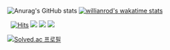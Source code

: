 ![Anurag's GitHub stats](https://github-readme-stats.vercel.app/api?username=minoolian&show_icons=true&theme=radical&hide=&count_private=true)
[![willianrod's wakatime stats](https://github-readme-stats.vercel.app/api/wakatime?username=@minoolian&theme=cobalt)](https://github.com/anuraghazra/github-readme-stats)
<!-- ![header](https://capsule-render.vercel.app/api?type=rect&color=auto&height=300&section=header&text=Minoolian%20Github&fontSize=90) -->
<!-- 로고꾸미기 -->
&nbsp;
[![Hits](https://hits.seeyoufarm.com/api/count/incr/badge.svg?url=https%3A%2F%2Fgithub.com%2FMinoolian&count_bg=%2381B1FB&title_bg=%23555555&icon=github.svg&icon_color=%23E7E7E7&title=hits&edge_flat=false)](https://hits.seeyoufarm.com)
<img src="https://img.shields.io/badge/Python-3766AB?style=flat-square&logo=Python&logoColor=white"/></a>
<img src="https://img.shields.io/badge/Java-007396?style=flat-square&logo=Java&logoColor=white"/></a>
<img src="https://img.shields.io/badge/SpringBoot-6DB33F?style=flat-square&logo=SpringBoot&logoColor=white"/></a>

[![Solved.ac 프로필](http://mazassumnida.wtf/api/v2/generate_badge?boj=good10040624)](https://solved.ac/good10040624)

<!-- [![Readme Card](https://github-readme-stats.vercel.app/api/pin/?username=anuraghazra&repo=github-readme-stats&theme=radical)](https://github.com/anuraghazra/github-readme-stats) -->


<!-- [![Top Langs](https://github-readme-stats.vercel.app/api/top-langs/?username=anuraghazra&layout=compact&theme=radical)](https://github.com/anuraghazra/github-readme-stats) -->

<!-- [![Top Langs](https://github-readme-stats.vercel.app/api/top-langs/?username=anuraghazra&hide=javascript,html&theme=radical)](https://github.com/anuraghazra/github-readme-stats) -->
<!-- languag hide version -->

<!--
**Minoolian/Minoolian** is a ✨ _special_ ✨ repository because its `README.md` (this file) appears on your GitHub profile.

Here are some ideas to get you started:

- 🔭 I’m currently working on ...
- 🌱 I’m currently learning ...
- 👯 I’m looking to collaborate on ...
- 🤔 I’m looking for help with ...
- 💬 Ask me about ...
- 📫 How to reach me: ...
- 😄 Pronouns: ...
- ⚡ Fun fact: ...
-->
